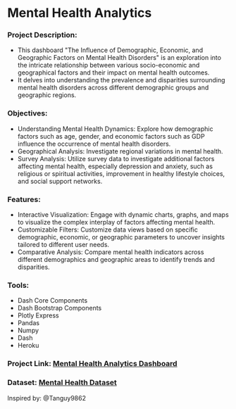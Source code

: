 # Mental Health Analytics
### Project Description:
- This dashboard "The Influence of Demographic, Economic, and Geographic Factors on Mental Health Disorders" is an exploration into the intricate relationship between various socio-economic and geographical factors and their impact on mental health outcomes. 
- It delves into understanding the prevalence and disparities surrounding mental health disorders across different demographic groups and geographic regions.

### Objectives:
- Understanding Mental Health Dynamics: Explore how demographic factors such as age, gender, and economic factors such as GDP influence the occurrence of mental health disorders.
- Geographical Analysis: Investigate regional variations in mental health.
- Survey Analysis: Utilize survey data to investigate additional factors affecting mental health, especially depression and anxiety, such as religious or spiritual activities, improvement in healthy lifestyle choices, and social support networks.

### Features:
- Interactive Visualization: Engage with dynamic charts, graphs, and maps to visualize the complex interplay of factors affecting mental health.
- Customizable Filters: Customize data views based on specific demographic, economic, or geographic parameters to uncover insights tailored to different user needs.
- Comparative Analysis: Compare mental health indicators across different demographics and geographic areas to identify trends and disparities.
  
### Tools:
- Dash Core Components
- Dash Bootstrap Components
- Plotly Express
- Pandas
- Numpy
- Dash
- Heroku

### Project Link: [Mental Health Analytics Dashboard](https://mentaldisorders-dashboard-1.onrender.com/)

### Dataset: [Mental Health Dataset](https://www.kaggle.com/datasets/amirhoseinmousavian/mental-health?resource=download&select=depressive-disorders-prevalence-vs-gdp-per-capita.csv/)


Inspired by: @Tanguy9862

